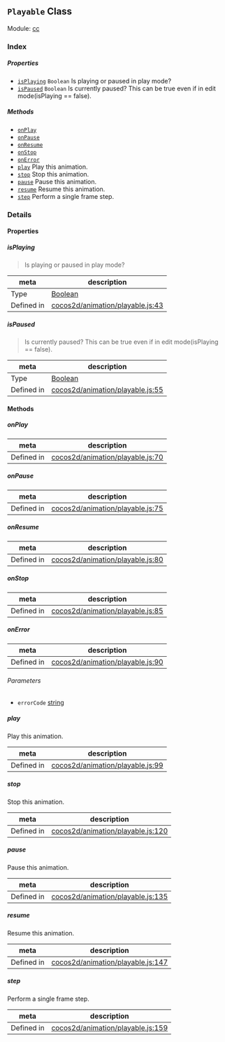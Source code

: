 ## `Playable` Class



Module: [cc](../modules/cc.md)





### Index

##### Properties

  - [`isPlaying`](#isplaying) `Boolean` Is playing or paused in play mode?
  - [`isPaused`](#ispaused) `Boolean` Is currently paused? This can be true even if in edit mode(isPlaying == false).



##### Methods

  - [`onPlay`](#onplay) 
  - [`onPause`](#onpause) 
  - [`onResume`](#onresume) 
  - [`onStop`](#onstop) 
  - [`onError`](#onerror) 
  - [`play`](#play) Play this animation.
  - [`stop`](#stop) Stop this animation.
  - [`pause`](#pause) Pause this animation.
  - [`resume`](#resume) Resume this animation.
  - [`step`](#step) Perform a single frame step.



### Details


#### Properties


##### isPlaying

> Is playing or paused in play mode?

| meta | description |
|------|-------------|
| Type | <a href="https://developer.mozilla.org/en/JavaScript/Reference/Global_Objects/Boolean" class="crosslink external" target="_blank">Boolean</a> |
| Defined in | [cocos2d/animation/playable.js:43](https://github.com/cocos-creator/engine/blob/1f39837ac17a406b42d5a5d1a52a0afa4d53a7ec/cocos2d/animation/playable.js#L43) |



##### isPaused

> Is currently paused? This can be true even if in edit mode(isPlaying == false).

| meta | description |
|------|-------------|
| Type | <a href="https://developer.mozilla.org/en/JavaScript/Reference/Global_Objects/Boolean" class="crosslink external" target="_blank">Boolean</a> |
| Defined in | [cocos2d/animation/playable.js:55](https://github.com/cocos-creator/engine/blob/1f39837ac17a406b42d5a5d1a52a0afa4d53a7ec/cocos2d/animation/playable.js#L55) |






<!-- Method Block -->
#### Methods


##### onPlay



| meta | description |
|------|-------------|
| Defined in | [cocos2d/animation/playable.js:70](https://github.com/cocos-creator/engine/blob/1f39837ac17a406b42d5a5d1a52a0afa4d53a7ec/cocos2d/animation/playable.js#L70) |



##### onPause



| meta | description |
|------|-------------|
| Defined in | [cocos2d/animation/playable.js:75](https://github.com/cocos-creator/engine/blob/1f39837ac17a406b42d5a5d1a52a0afa4d53a7ec/cocos2d/animation/playable.js#L75) |



##### onResume



| meta | description |
|------|-------------|
| Defined in | [cocos2d/animation/playable.js:80](https://github.com/cocos-creator/engine/blob/1f39837ac17a406b42d5a5d1a52a0afa4d53a7ec/cocos2d/animation/playable.js#L80) |



##### onStop



| meta | description |
|------|-------------|
| Defined in | [cocos2d/animation/playable.js:85](https://github.com/cocos-creator/engine/blob/1f39837ac17a406b42d5a5d1a52a0afa4d53a7ec/cocos2d/animation/playable.js#L85) |



##### onError



| meta | description |
|------|-------------|
| Defined in | [cocos2d/animation/playable.js:90](https://github.com/cocos-creator/engine/blob/1f39837ac17a406b42d5a5d1a52a0afa4d53a7ec/cocos2d/animation/playable.js#L90) |

###### Parameters
- `errorCode` <a href="https://developer.mozilla.org/en/JavaScript/Reference/Global_Objects/String" class="crosslink external" target="_blank">string</a> 


##### play

Play this animation.

| meta | description |
|------|-------------|
| Defined in | [cocos2d/animation/playable.js:99](https://github.com/cocos-creator/engine/blob/1f39837ac17a406b42d5a5d1a52a0afa4d53a7ec/cocos2d/animation/playable.js#L99) |



##### stop

Stop this animation.

| meta | description |
|------|-------------|
| Defined in | [cocos2d/animation/playable.js:120](https://github.com/cocos-creator/engine/blob/1f39837ac17a406b42d5a5d1a52a0afa4d53a7ec/cocos2d/animation/playable.js#L120) |



##### pause

Pause this animation.

| meta | description |
|------|-------------|
| Defined in | [cocos2d/animation/playable.js:135](https://github.com/cocos-creator/engine/blob/1f39837ac17a406b42d5a5d1a52a0afa4d53a7ec/cocos2d/animation/playable.js#L135) |



##### resume

Resume this animation.

| meta | description |
|------|-------------|
| Defined in | [cocos2d/animation/playable.js:147](https://github.com/cocos-creator/engine/blob/1f39837ac17a406b42d5a5d1a52a0afa4d53a7ec/cocos2d/animation/playable.js#L147) |



##### step

Perform a single frame step.

| meta | description |
|------|-------------|
| Defined in | [cocos2d/animation/playable.js:159](https://github.com/cocos-creator/engine/blob/1f39837ac17a406b42d5a5d1a52a0afa4d53a7ec/cocos2d/animation/playable.js#L159) |




